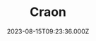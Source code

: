 ---
date: 2023-08-15T09:23:36.000Z
title: Craon
latitude: 46.77230720412875
longitude: 0.025034215975011525
category: checkin
---